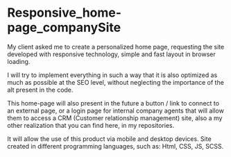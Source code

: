 # Responsive_home-page_companySite
My client asked me to create a personalized home page, requesting the site developed with responsive technology, simple and fast layout in browser loading.

I will try to implement everything in such a way that it is also optimized as much as possible at the SEO level, without neglecting the importance of the alt present in the code.

This home-page will also present in the future a button / link to connect to an external page, or a login page for internal company agents that will allow them to access a CRM (Customer relationship management) site, also a my other realization that you can find here, in my repositories.

It will allow the use of this product via mobile and desktop devices.
Site created in different programming languages, such as: Html, CSS, JS, SCSS.
